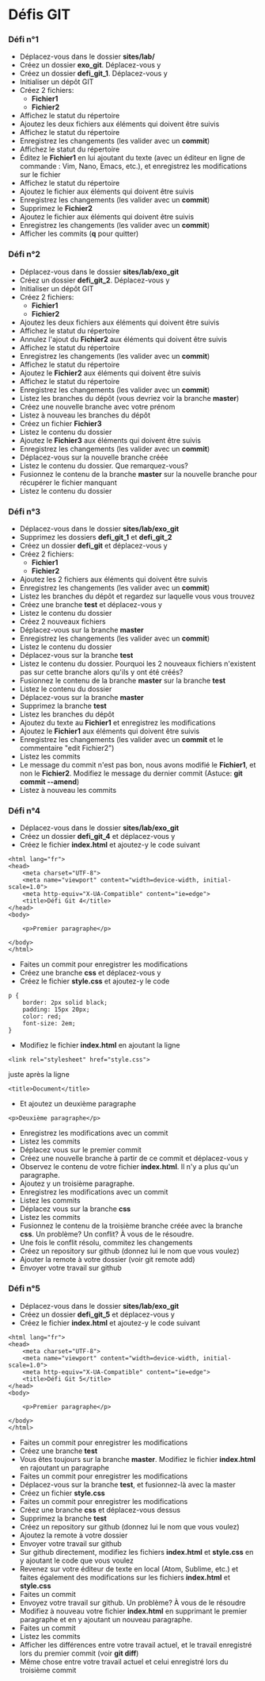 # Défis GIT

### Défi n°1
- Déplacez-vous dans le dossier **sites/lab/**
- Créez un dossier **exo_git**. Déplacez-vous y
- Créez un dossier **defi_git_1**. Déplacez-vous y
- Initialiser un dépôt GIT
- Créez 2 fichiers:
  - **Fichier1**
  - **Fichier2**
- Affichez le statut du répertoire
- Ajoutez les deux fichiers aux éléments qui doivent être suivis
- Affichez le statut du répertoire
- Enregistrez les changements (les valider avec un **commit**)
- Affichez le statut du répertoire
- Éditez le **Fichier1** en lui ajoutant du texte (avec un éditeur en ligne de commande : Vim, Nano, Emacs, etc.), et enregistrez les modifications sur le fichier
- Affichez le statut du répertoire
- Ajoutez le fichier aux éléments qui doivent être suivis
- Enregistrez les changements (les valider avec un **commit**)
- Supprimez le **Fichier2**
- Ajoutez le fichier aux éléments qui doivent être suivis
- Enregistrez les changements (les valider avec un **commit**)
- Afficher les commits (**q** pour quitter)

### Défi n°2
- Déplacez-vous dans le dossier **sites/lab/exo_git**
- Créez un dossier **defi_git_2**. Déplacez-vous y
- Initialiser un dépôt GIT
- Créez 2 fichiers:
  - **Fichier1**
  - **Fichier2**
- Ajoutez les deux fichiers aux éléments qui doivent être suivis
- Affichez le statut du répertoire
- Annulez l'ajout du **Fichier2** aux éléments qui doivent être suivis
- Affichez le statut du répertoire
- Enregistrez les changements (les valider avec un **commit**)
- Affichez le statut du répertoire
- Ajoutez le **Fichier2** aux éléments qui doivent être suivis
- Affichez le statut du répertoire
- Enregistrez les changements (les valider avec un **commit**)
- Listez les branches du dépôt (vous devriez voir la branche **master**)
- Créez une nouvelle branche avec votre prénom
- Listez à nouveau les branches du dépôt
- Créez un fichier **Fichier3**
- Listez le contenu du dossier
- Ajoutez le **Fichier3** aux éléments qui doivent être suivis
- Enregistrez les changements (les valider avec un **commit**)
- Déplacez-vous sur la nouvelle branche créée
- Listez le contenu du dossier. Que remarquez-vous?
- Fusionnez le contenu de la branche **master** sur la nouvelle branche pour récupérer le fichier manquant
- Listez le contenu du dossier

### Défi n°3
- Déplacez-vous dans le dossier **sites/lab/exo_git**
- Supprimez les dossiers **defi_git_1** et **defi_git_2**
- Créez un dossier **defi_git** et déplacez-vous y
- Créez 2 fichiers:
  - **Fichier1**
  - **Fichier2**
- Ajoutez les 2 fichiers aux éléments qui doivent être suivis
- Enregistrez les changements (les valider avec un **commit**)
- Listez les branches du dépôt et regardez sur laquelle vous vous trouvez
- Créez une branche **test** et déplacez-vous y
- Listez le contenu du dossier
- Créez 2 nouveaux fichiers
- Déplacez-vous sur la branche **master**
- Enregistrez les changements (les valider avec un **commit**)
- Listez le contenu du dossier
- Déplacez-vous sur la branche **test**
- Listez le contenu du dossier. Pourquoi les 2 nouveaux fichiers n'existent pas sur cette branche alors qu'ils y ont été créés?
- Fusionnez le contenu de la branche **master** sur la branche **test**
- Listez le contenu du dossier
- Déplacez-vous sur la branche **master**
- Supprimez la branche **test**
- Listez les branches du dépôt
- Ajoutez du texte au **Fichier1** et enregistrez les modifications
- Ajoutez le **Fichier1** aux éléments qui doivent être suivis
- Enregistrez les changements (les valider avec un **commit** et le commentaire "edit Fichier2")
- Listez les commits
- Le message du commit n'est pas bon, nous avons modifié le **Fichier1**, et non le **Fichier2**. Modifiez le message du dernier commit (Astuce: **git commit --amend**)
- Listez à nouveau les commits

### Défi n°4
- Déplacez-vous dans le dossier **sites/lab/exo_git**
- Créez un dossier **defi_git_4** et déplacez-vous y
- Créez le fichier **index.html** et ajoutez-y le code suivant
```<!DOCTYPE html>
<html lang="fr">
<head>
	<meta charset="UTF-8">
	<meta name="viewport" content="width=device-width, initial-scale=1.0">
	<meta http-equiv="X-UA-Compatible" content="ie=edge">
	<title>Défi Git 4</title>
</head>
<body>

	<p>Premier paragraphe</p>

</body>
</html>
```
- Faites un commit pour enregistrer les modifications
- Créez une branche **css** et déplacez-vous y
- Créez le fichier **style.css** et ajoutez-y le code
```
p {
	border: 2px solid black;
	padding: 15px 20px;
	color: red;
	font-size: 2em;
}
```
- Modifiez le fichier **index.html** en ajoutant la ligne
```
<link rel="stylesheet" href="style.css">
```
juste après la ligne
```
<title>Document</title>
```
- Et ajoutez un deuxième paragraphe
```
<p>Deuxième paragraphe</p>
```
- Enregistrez les modifications avec un commit
- Listez les commits
- Déplacez vous sur le premier commit
- Créez une nouvelle branche à partir de ce commit et déplacez-vous y
- Observez le contenu de votre fichier **index.html**. Il n'y a plus qu'un paragraphe.
- Ajoutez y un troisième paragraphe.
- Enregistrez les modifications avec un commit
- Listez les commits
- Déplacez vous sur la branche **css**
- Listez les commits
- Fusionnez le contenu de la troisième branche créée avec la branche **css**. Un problème? Un conflit? À vous de le résoudre.
- Une fois le conflit résolu, commitez les changements
- Créez un repository sur github (donnez lui le nom que vous voulez)
- Ajouter la remote à votre dossier (voir git remote add)
- Envoyer votre travail sur github

### Défi n°5
- Déplacez-vous dans le dossier **sites/lab/exo_git**
- Créez un dossier **defi_git_5** et déplacez-vous y
- Créez le fichier **index.html** et ajoutez-y le code suivant
```<!DOCTYPE html>
<html lang="fr">
<head>
	<meta charset="UTF-8">
	<meta name="viewport" content="width=device-width, initial-scale=1.0">
	<meta http-equiv="X-UA-Compatible" content="ie=edge">
	<title>Défi Git 5</title>
</head>
<body>

	<p>Premier paragraphe</p>

</body>
</html>
```
- Faites un commit pour enregistrer les modifications
- Créez une branche **test**
- Vous êtes toujours sur la branche **master**. Modifiez le fichier **index.html** en rajoutant un paragraphe
- Faites un commit pour enregistrer les modifications
- Déplacez-vous sur la branche **test**, et fusionnez-là avec la master
- Créez un fichier **style.css**
- Faites un commit pour enregistrer les modifications
- Créez une branche **css** et déplacez-vous dessus
- Supprimez la branche **test**
- Créez un repository sur github (donnez lui le nom que vous voulez)
- Ajoutez la remote à votre dossier
- Envoyer votre travail sur github
- Sur github directement, modifiez les fichiers **index.html** et **style.css** en y ajoutant le code que vous voulez
- Revenez sur votre éditeur de texte en local (Atom, Sublime, etc.) et faites également des modifications sur les fichiers **index.html** et **style.css**
- Faites un commit
- Envoyez votre travail sur github. Un problème? À vous de le résoudre
- Modifiez à nouveau votre fichier **index.html** en supprimant le premier paragraphe et en y ajoutant un nouveau paragraphe.
- Faites un commit
- Listez les commits
- Afficher les différences entre votre travail actuel, et le travail enregistré lors du premier commit (voir **git diff**)
- Même chose entre votre travail actuel et celui enregistré lors du troisième commit
